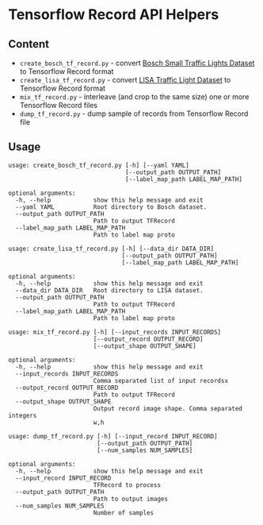 # Tensorflow Record API Helpers

## Content
* `create_bosch_tf_record.py` - convert [Bosch Small Traffic Lights Dataset](https://hci.iwr.uni-heidelberg.de/node/6132) to Tensorflow Record format
* `create_lisa_tf_record.py` - convert [LISA Traffic Light Dataset](https://www.kaggle.com/mbornoe/lisa-traffic-light-dataset) to Tensorflow Record format
* `mix_tf_record.py` - interleave (and crop to the same size) one or more Tensorflow Record files
* `dump_tf_record.py` - dump sample of records from Tensorflow Record file

## Usage
```
usage: create_bosch_tf_record.py [-h] [--yaml YAML]
                                 [--output_path OUTPUT_PATH]
                                 [--label_map_path LABEL_MAP_PATH]

optional arguments:
  -h, --help            show this help message and exit
  --yaml YAML           Root directory to Bosch dataset.
  --output_path OUTPUT_PATH
                        Path to output TFRecord
  --label_map_path LABEL_MAP_PATH
                        Path to label map proto
```

```
usage: create_lisa_tf_record.py [-h] [--data_dir DATA_DIR]
                                [--output_path OUTPUT_PATH]
                                [--label_map_path LABEL_MAP_PATH]

optional arguments:
  -h, --help            show this help message and exit
  --data_dir DATA_DIR   Root directory to LISA dataset.
  --output_path OUTPUT_PATH
                        Path to output TFRecord
  --label_map_path LABEL_MAP_PATH
                        Path to label map proto
```

```
usage: mix_tf_record.py [-h] [--input_records INPUT_RECORDS]
                        [--output_record OUTPUT_RECORD]
                        [--output_shape OUTPUT_SHAPE]

optional arguments:
  -h, --help            show this help message and exit
  --input_records INPUT_RECORDS
                        Comma separated list of input recordsx
  --output_record OUTPUT_RECORD
                        Path to output TFRecord
  --output_shape OUTPUT_SHAPE
                        Output record image shape. Comma separated integers
                        w,h
```

```
usage: dump_tf_record.py [-h] [--input_record INPUT_RECORD]
                         [--output_path OUTPUT_PATH]
                         [--num_samples NUM_SAMPLES]

optional arguments:
  -h, --help            show this help message and exit
  --input_record INPUT_RECORD
                        TFRecord to process
  --output_path OUTPUT_PATH
                        Path to output images
  --num_samples NUM_SAMPLES
                        Number of samples

```
